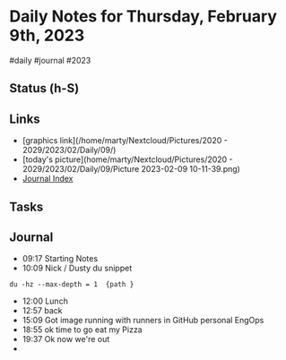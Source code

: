 # Daily Notes for Thursday, February 9th, 2023 
#daily #journal #2023

## Status (h-S)

## Links
* [graphics link](/home/marty/Nextcloud/Pictures/2020 - 2029/2023/02/Daily/09/)
* [today's picture](home/marty/Nextcloud/Pictures/2020 - 2029/2023/02/Daily/09/Picture 2023-02-09 10-11-39.png)
* [Journal Index](../journal-index.md) 

## Tasks

## Journal
-  09:17 Starting Notes
-  10:09 Nick / Dusty du snippet
```
du -hz --max-depth = 1  {path }
```
- 12:00 Lunch
- 12:57 back
- 15:09 Got image running with runners in GitHub personal EngOps
- 18:55 ok time to go eat my Pizza
- 19:37 Ok now we're out
- 

